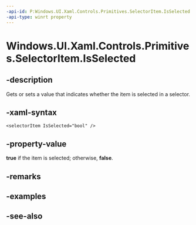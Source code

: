 ```yaml
---
-api-id: P:Windows.UI.Xaml.Controls.Primitives.SelectorItem.IsSelected
-api-type: winrt property
---
```


<!-- Property syntax
public bool IsSelected { get;  set; }
-->

# Windows.UI.Xaml.Controls.Primitives.SelectorItem.IsSelected

## -description
Gets or sets a value that indicates whether the item is selected in a selector.



## -xaml-syntax
```xaml
<selectorItem IsSelected="bool" />
```


## -property-value
**true** if the item is selected; otherwise, **false**.

## -remarks

## -examples

## -see-also
